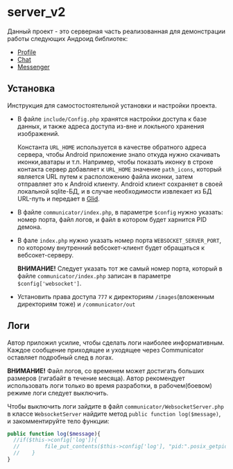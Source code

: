 server_v2
=========

Данный проект - это серверная часть реализованная для демонстрации работы следующих Андроид библиотек:

* [Profile][1]
* [Chat][2]
* [Messenger][3]

Установка
---------
Инструкция для самостостоятельной установки и настройки проекта. 

* В файле `include/Config.php` хранятся настройки доступа к базе данных, и также адреса доступа из-вне и локльного хранения изображений. 

  Константа `URL_HOME` используется в качестве обратного адреса сервера, чтобы Android приложение знало откуда нужно скачивать иконки,аватары и т.п. Например, чтобы показать иконку в строке контакта сервер добавляет к `URL_HOME` значение `path_icons`, который является URL путем к расположению файла иконки, затем отправляет это к Android клиенту. Android клиент сохраняет в своей локальной sqlite-БД, и в случае необходимости извлекает из БД URL-путь и передает в [Glid][4].

* В файле `communicator/index.php`, в параметре `$config` нужно указать: номер порта, файл логов, и файл в котором будет харнится PID демона. 

* В фале `index.php` нужно указать номер порта `WEBSOCKET_SERVER_PORT`, по которому внутренний вебсокет-клиент будет обращаться к   вебсокет-серверу. 

  **ВНИМАНИЕ!** Следует указать тот же самый номер порта, который в файле `communicator/index.php` записан в параметре `$config['websocket']`.

* Установить права доступа `777` к директориям `/images`(вложенным директориям тоже) и `/communicator/out`

Логи
----
Автор приложил усилие, чтобы сделать логи наиболее информативным. Каждое сообщение приходящее и уходящее через Communicator оставляет подробный след в логах.

**ВНИМАНИЕ!** Файл логов, со временем может достигать больших размеров (гигабайт в течение месяца). Автор рекомендует использовать логи только во время разработки, в рабочем(боевом) режиме логи следует выключить. 

Чтобы выключить логи зайдите в файл `communicator/WebsocketServer.php` в классе `WebsocketServer` найдите метод `public function log($message)`, и закомментируйте тело функции:

```php
public function log($message){
  //if($this->config['log']){
  //		file_put_contents($this->config['log'], "pid:".posix_getpid()." ".date("Y-m-d H:i:s")." ".$message."\n",FILE_APPEND); 
  //	}
}
```

[1]: https://github.com/Igorpi25/Profile
[2]: https://github.com/Igorpi25/Chat
[3]: https://github.com/Igorpi25/Messenger
[4]: https://github.com/bumptech/glide

